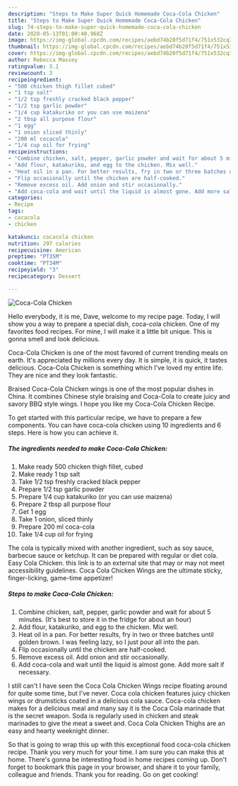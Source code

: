 ```yaml
---
description: "Steps to Make Super Quick Homemade Coca-Cola Chicken"
title: "Steps to Make Super Quick Homemade Coca-Cola Chicken"
slug: 74-steps-to-make-super-quick-homemade-coca-cola-chicken
date: 2020-05-13T01:00:40.968Z
image: https://img-global.cpcdn.com/recipes/aebd74b20f5d71f4/751x532cq70/coca-cola-chicken-recipe-main-photo.jpg
thumbnail: https://img-global.cpcdn.com/recipes/aebd74b20f5d71f4/751x532cq70/coca-cola-chicken-recipe-main-photo.jpg
cover: https://img-global.cpcdn.com/recipes/aebd74b20f5d71f4/751x532cq70/coca-cola-chicken-recipe-main-photo.jpg
author: Rebecca Massey
ratingvalue: 3.1
reviewcount: 3
recipeingredient:
- "500 chicken thigh fillet cubed"
- "1 tsp salt"
- "1/2 tsp freshly cracked black pepper"
- "1/2 tsp garlic powder"
- "1/4 cup katakuriko or you can use maizena"
- "2 tbsp all purpose flour"
- "1 egg"
- "1 onion sliced thinly"
- "200 ml cocacola"
- "1/4 cup oil for frying"
recipeinstructions:
- "Combine chicken, salt, pepper, garlic powder and wait for about 5 minutes. (It&#39;s best to store it in the fridge for about an hour)"
- "Add flour, katakuriko, and egg to the chicken. Mix well."
- "Heat oil in a pan. For better results, fry in two or three batches until golden brown. I was feeling lazy, so I just pour all into the pan."
- "Flip occasionally until the chicken are half-cooked."
- "Remove excess oil. Add onion and stir occasionally."
- "Add coca-cola and wait until the liquid is almost gone. Add more salt if necessary."
categories:
- Recipe
tags:
- cocacola
- chicken

katakunci: cocacola chicken 
nutrition: 297 calories
recipecuisine: American
preptime: "PT35M"
cooktime: "PT34M"
recipeyield: "3"
recipecategory: Dessert

---
```



![Coca-Cola Chicken](https://img-global.cpcdn.com/recipes/aebd74b20f5d71f4/751x532cq70/coca-cola-chicken-recipe-main-photo.jpg)

Hello everybody, it is me, Dave, welcome to my recipe page. Today, I will show you a way to prepare a special dish, coca-cola chicken. One of my favorites food recipes. For mine, I will make it a little bit unique. This is gonna smell and look delicious.

Coca-Cola Chicken is one of the most favored of current trending meals on earth. It's appreciated by millions every day. It is simple, it is quick, it tastes delicious. Coca-Cola Chicken is something which I've loved my entire life. They are nice and they look fantastic.

Braised Coca-Cola Chicken wings is one of the most popular dishes in China. It combines Chinese style braising and Coca-Cola to create juicy and savory BBQ style wings. I hope you like my Coca-Cola Chicken Recipe.


To get started with this particular recipe, we have to prepare a few components. You can have coca-cola chicken using 10 ingredients and 6 steps. Here is how you can achieve it.

<!--inarticleads1-->

##### The ingredients needed to make Coca-Cola Chicken:

1. Make ready 500 chicken thigh fillet, cubed
1. Make ready 1 tsp salt
1. Take 1/2 tsp freshly cracked black pepper
1. Prepare 1/2 tsp garlic powder
1. Prepare 1/4 cup katakuriko (or you can use maizena)
1. Prepare 2 tbsp all purpose flour
1. Get 1 egg
1. Take 1 onion, sliced thinly
1. Prepare 200 ml coca-cola
1. Take 1/4 cup oil for frying


The cola is typically mixed with another ingredient, such as soy sauce, barbecue sauce or ketchup. It can be prepared with regular or diet cola. Easy Cola Chicken. this link is to an external site that may or may not meet accessibility guidelines. Coca Cola Chicken Wings are the ultimate sticky, finger-licking, game-time appetizer! 

<!--inarticleads2-->

##### Steps to make Coca-Cola Chicken:

1. Combine chicken, salt, pepper, garlic powder and wait for about 5 minutes. (It&#39;s best to store it in the fridge for about an hour)
1. Add flour, katakuriko, and egg to the chicken. Mix well.
1. Heat oil in a pan. For better results, fry in two or three batches until golden brown. I was feeling lazy, so I just pour all into the pan.
1. Flip occasionally until the chicken are half-cooked.
1. Remove excess oil. Add onion and stir occasionally.
1. Add coca-cola and wait until the liquid is almost gone. Add more salt if necessary.


I still can&#39;t I have seen the Coca Cola Chicken Wings recipe floating around for quite some time, but I&#39;ve never. Coca cola chicken features juicy chicken wings or drumsticks coated in a delicious cola sauce. Coca-cola chicken makes for a delicious meal and many say it is the Coca Cola marinade that is the secret weapon. Soda is regularly used in chicken and steak marinades to give the meat a sweet and. Coca Cola Chicken Thighs are an easy and hearty weeknight dinner. 

So that is going to wrap this up with this exceptional food coca-cola chicken recipe. Thank you very much for your time. I am sure you can make this at home. There's gonna be interesting food in home recipes coming up. Don't forget to bookmark this page in your browser, and share it to your family, colleague and friends. Thank you for reading. Go on get cooking!
